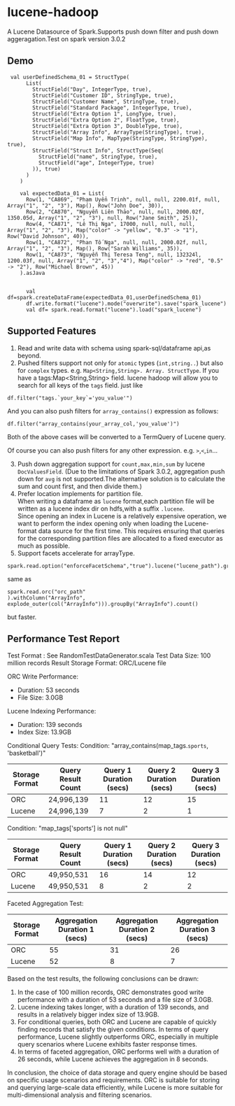# lucene-hadoop
A Lucene Datasource of Spark.Supports push down filter and push down aggeragation.Test on spark version 3.0.2

## Demo
```
 val userDefinedSchema_01 = StructType(
      List(
        StructField("Day", IntegerType, true),
        StructField("Customer ID", StringType, true),
        StructField("Customer Name", StringType, true),
        StructField("Standard Package", IntegerType, true),
        StructField("Extra Option 1", LongType, true),
        StructField("Extra Option 2", FloatType, true),
        StructField("Extra Option 3", DoubleType, true),
        StructField("Array Info", ArrayType(StringType), true),
        StructField("Map Info", MapType(StringType, StringType), true),
        StructField("Struct Info", StructType(Seq(
          StructField("name", StringType, true),
          StructField("age", IntegerType, true)
        )), true)
      )
    )

    val expectedData_01 = List(
      Row(1, "CA869", "Phạm Uyển Trinh", null, null, 2200.01f, null, Array("1", "2", "3"), Map(), Row("John Doe", 30)),
      Row(2, "CA870", "Nguyễn Liên Thảo", null, null, 2000.02f, 1350.05d, Array("1", "2", "3"), null, Row("Jane Smith", 25)),
      Row(4, "CA871", "Lê Thị Nga", 17000, null, null, null, Array("1", "2", "3"), Map("color" -> "yellow", "0.3" -> "1"), Row("David Johnson", 40)),
      Row(1, "CA872", "Phan Tố Nga", null, null, 2000.02f, null, Array("1", "2", "3"), Map(), Row("Sarah Williams", 35)),
      Row(1, "CA873", "Nguyễn Thị Teresa Teng", null, 132324l, 1200.03f, null, Array("1", "2", "3","4"), Map("color" -> "red", "0.5" -> "2"), Row("Michael Brown", 45))
    ).asJava


      val df=spark.createDataFrame(expectedData_01,userDefinedSchema_01)
      df.write.format("lucene").mode("overwrite").save("spark_lucene")
      val df= spark.read.format("lucene").load("spark_lucene")
 ```

## Supported Features
1. Read and write data with schema using spark-sql/dataframe api,as beyond.  
2. Pushed filters support not only for `atomic` types (`int,string..`) but also for `complex` types. e.g. `Map<String,String>. Array. StructType`. 
If you have a tags:Map<String,String> field. lucene hadoop will allow you to search for all keys of the `tags` field.
just like
```
df.filter("tags.`your_key`='you_value'")
```
And you can also push filters for `array_contains()` expression as follows:
```
df.filter("array_contains(your_array_col,'you_value')")
```
Both of the above cases will be converted to a TermQuery of Lucene query.  

Of course you can also push filters for any other expression. e.g. `>`,`<`,`in`...  

3. Push down aggregation support for `count,max,min,sum` by lucene `DocValuesField`. (Due to the limitations of Spark 3.0.2, aggregation push down for `avg` is not supported.The alternative solution is to calculate the sum and count first, and then divide them.)  
4. Prefer location implements for partition file.  
When writing a dataframe as `lucene` format,each partition file will be written as a lucene index dir on hdfs,with a suffix `.lucene`.  
Since opening an index in Lucene is a relatively expensive operation, we want to perform the index opening only when loading the Lucene-format data source for the first time. This requires ensuring that queries for the corresponding partition files are allocated to a fixed executor as much as possible.  
5. Support facets accelerate for arrayType<atomicTypes>.
```
spark.read.option("enforceFacetSchema","true").lucene("lucene_path").groupBy("ArrayInfo").count()
```
same as 
```
spark.read.orc("orc_path"
).withColumn("ArrayInfo", explode_outer(col("ArrayInfo"))).groupBy("ArrayInfo").count()
```
but faster.

## Performance Test Report
Test Format : See RandomTestDataGenerator.scala
Test Data Size: 100 million records
Result Storage Format: ORC/Lucene file

ORC Write Performance:
- Duration: 53 seconds
- File Size: 3.0GB

Lucene Indexing Performance:
- Duration: 139 seconds
- Index Size: 13.9GB

Conditional Query Tests:
Condition: "array_contains(map_tags.`sports`, 'basketball')"

| Storage Format | Query Result Count | Query 1 Duration (secs) | Query 2 Duration (secs) | Query 3 Duration (secs) |
| -------------- | ----------------- | ---------------------- | ---------------------- | ---------------------- |
| ORC            | 24,996,139        | 11                     | 12                     | 15                     |
| Lucene         | 24,996,139        | 7                      | 2                      | 1                      |

Condition: "map_tags['sports'] is not null"

| Storage Format | Query Result Count | Query 1 Duration (secs) | Query 2 Duration (secs) | Query 3 Duration (secs) |
| -------------- | ----------------- |-------------------------| ---------------------- | ---------------------- |
| ORC            | 49,950,531        | 16                      | 14                     | 12                     |
| Lucene         | 49,950,531        | 8                       | 2                      | 2                      |

Faceted Aggregation Test:

| Storage Format | Aggregation Duration 1 (secs) | Aggregation Duration 2 (secs) | Aggregation Duration 3 (secs) |
| -------------- | ---------------------------- | ---------------------------- | ---------------------------- |
| ORC            | 55                           | 31                           | 26                           |
| Lucene         | 52                           | 8                            | 7                            |


Based on the test results, the following conclusions can be drawn:

1. In the case of 100 million records, ORC demonstrates good write performance with a duration of 53 seconds and a file size of 3.0GB.
2. Lucene indexing takes longer, with a duration of 139 seconds, and results in a relatively bigger index size of 13.9GB.
3. For conditional queries, both ORC and Lucene are capable of quickly finding records that satisfy the given conditions. In terms of query performance, Lucene slightly outperforms ORC, especially in multiple query scenarios where Lucene exhibits faster response times.
4. In terms of faceted aggregation, ORC performs well with a duration of 26 seconds, while Lucene achieves the aggregation in 8 seconds.

In conclusion, the choice of data storage and query engine should be based on specific usage scenarios and requirements. ORC is suitable for storing and querying large-scale data efficiently, while Lucene is more suitable for multi-dimensional analysis and filtering scenarios.